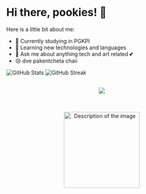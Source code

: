 

# Hi there, pookies! 🤗

Here is a little bit about me:
- 🔭 Currently studying in PGKPI
- 🌱 Learning new technologies and languages
- 💬 Ask me about anything tech and art related 💕
- 😢 dve pakentcheta chaii

![GitHub Stats](https://github-readme-stats.vercel.app/api?username=nsstoyanova22&show_icons=true&locale=en)
![GitHub Streak](https://github-readme-streak-stats.herokuapp.com/?user=nsstoyanova22)
<br><br>
<div align="center">
<p align="center"><img align="center" src="https://profile-counter.glitch.me/{NSStoyanova22}/count.svg" /></p> 
</div>
<br>
<br>
<div  align="center">
        <img src="https://raw.githubusercontent.com/BrunnerLivio/brunnerlivio/master/images/music.gif" alt="Description of the image"  width=200px >
</div>




